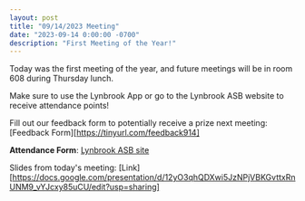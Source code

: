 ```yaml
---
layout: post
title: "09/14/2023 Meeting"
date: "2023-09-14 0:00:00 -0700"
description: "First Meeting of the Year!"
---
```


Today was the first meeting of the year, and future meetings will be in room 608 during Thursday lunch.

Make sure to use the Lynbrook App or go to the Lynbrook ASB website to receive attendance points!

Fill out our feedback form to potentially receive a prize next meeting: [Feedback Form][https://tinyurl.com/feedback914]

**Attendance Form**: [Lynbrook ASB site](https://lynbrookasb.org)

Slides from today's meeting: [Link][https://docs.google.com/presentation/d/12yO3qhQDXwi5JzNPjVBKGvttxRnUNM9_vYJcxy85uCU/edit?usp=sharing]
